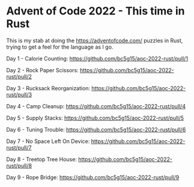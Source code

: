 # Advent of Code 2022 - This time in Rust

This is my stab at doing the https://adventofcode.com/ puzzles in Rust, trying to get a feel for the language as I go. 

Day 1 - Calorie Counting: https://github.com/bc5g15/aoc-2022-rust/pull/1

Day 2 - Rock Paper Scissors: https://github.com/bc5g15/aoc-2022-rust/pull/2

Day 3 - Rucksack Reorganization: https://github.com/bc5g15/aoc-2022-rust/pull/3

Day 4 - Camp Cleanup: https://github.com/bc5g15/aoc-2022-rust/pull/4

Day 5 - Supply Stacks: https://github.com/bc5g15/aoc-2022-rust/pull/5

Day 6 - Tuning Trouble: https://github.com/bc5g15/aoc-2022-rust/pull/6

Day 7 - No Space Left On Device: https://github.com/bc5g15/aoc-2022-rust/pull/7

Day 8 - Treetop Tree House: https://github.com/bc5g15/aoc-2022-rust/pull/8

Day 9 - Rope Bridge: https://github.com/bc5g15/aoc-2022-rust/pull/9
